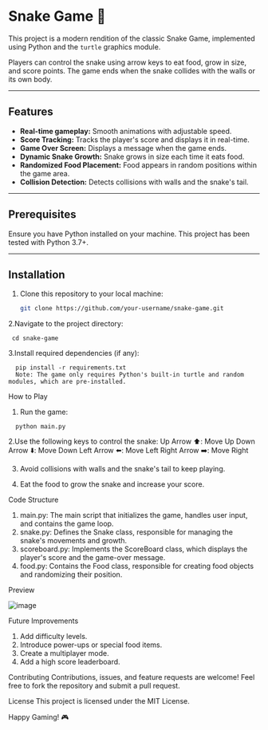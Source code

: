 # Snake Game 🐍

This project is a modern rendition of the classic Snake Game, implemented using Python and the `turtle` graphics module. 

Players can control the snake using arrow keys to eat food, grow in size, and score points. The game ends when the snake collides with the walls or its own body. 

---

## Features
- **Real-time gameplay:** Smooth animations with adjustable speed.
- **Score Tracking:** Tracks the player's score and displays it in real-time.
- **Game Over Screen:** Displays a message when the game ends.
- **Dynamic Snake Growth:** Snake grows in size each time it eats food.
- **Randomized Food Placement:** Food appears in random positions within the game area.
- **Collision Detection:** Detects collisions with walls and the snake's tail.

---

## Prerequisites
Ensure you have Python installed on your machine. This project has been tested with Python 3.7+.

---

## Installation
1. Clone this repository to your local machine:
   ```bash
   git clone https://github.com/your-username/snake-game.git
   ```

2.Navigate to the project directory:
  ```
   cd snake-game
  ```

3.Install required dependencies (if any):
```
  pip install -r requirements.txt
  Note: The game only requires Python's built-in turtle and random modules, which are pre-installed.
```
How to Play
1. Run the game:
```
  python main.py
```
2.Use the following keys to control the snake:
  Up Arrow ⬆️: Move Up
  Down Arrow ⬇️: Move Down
  Left Arrow ⬅️: Move Left
  Right Arrow ➡️: Move Right

3. Avoid collisions with walls and the snake's tail to keep playing.

4. Eat the food to grow the snake and increase your score.

Code Structure
  1. main.py: The main script that initializes the game, handles user input, and contains the game loop.
  2. snake.py: Defines the Snake class, responsible for managing the snake's movements and growth.
  3. scoreboard.py: Implements the ScoreBoard class, which displays the player's score and the game-over message.
  4. food.py: Contains the Food class, responsible for creating food objects and randomizing their position.

Preview

![image](https://github.com/user-attachments/assets/93cdecad-dd47-486c-b33a-8bc2684e2f45)


Future Improvements
1. Add difficulty levels.
2. Introduce power-ups or special food items.
3. Create a multiplayer mode.
4. Add a high score leaderboard.

Contributing
  Contributions, issues, and feature requests are welcome!
  Feel free to fork the repository and submit a pull request.

License
This project is licensed under the MIT License.

Happy Gaming! 🎮


